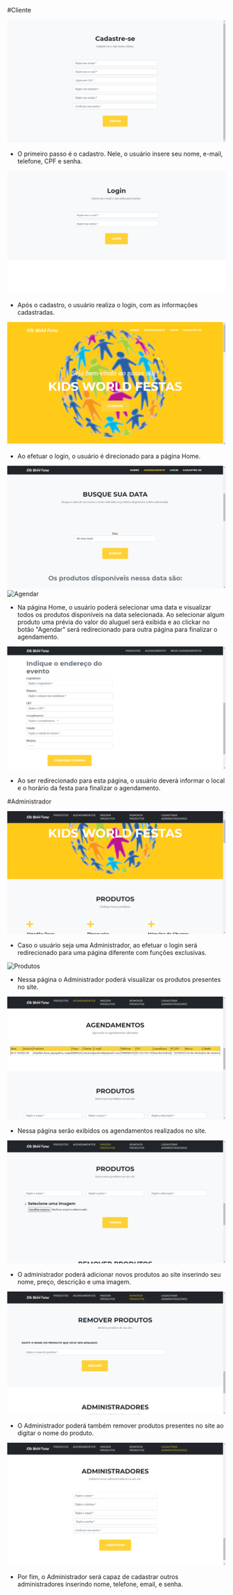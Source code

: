 #Cliente

![Cadastro](https://github.com/cp2-dc-info-projeto-final/kids-world-festas/blob/master/documentacao/telas/cadastro.png "Cadastro")
- O primeiro passo é o cadastro. Nele, o usuário insere seu nome, e-mail, telefone, CPF e senha. 

![Login](https://github.com/cp2-dc-info-projeto-final/kids-world-festas/blob/master/documentacao/telas/login.png "Login")
- Após o cadastro, o usuário realiza o login, com as informações cadastradas.

![Home](https://github.com/cp2-dc-info-projeto-final/kids-world-festas/blob/master/documentacao/telas/home.png "Home")
- Ao efetuar o login, o usuário é direcionado para a página Home. 

![Agendar](https://github.com/cp2-dc-info-projeto-final/kids-world-festas/blob/master/documentacao/telas/busca1.png "Agendar")
![Agendar](https://github.com/cp2-dc-info-projeto-final/kids-world-festas/blob/master/documentacao/telas/busca2.png"Agendar")
- Na página Home, o usuário poderá selecionar uma data e visualizar todos os produtos disponíveis na data selecionada. Ao selecionar algum produto uma prévia do valor do aluguel será exibida e ao clickar no botão "Agendar" será redirecionado para outra página para finalizar o agendamento.

![Finalizar Agendamento](https://github.com/cp2-dc-info-projeto-final/kids-world-festas/blob/master/documentacao/telas/endereco.png "Finalizar Afendamento")
- Ao ser redirecionado para esta página, o usuário deverá informar o local e o horário da festa para finalizar o agendamento.


#Administrador

![Home Administrador](https://github.com/cp2-dc-info-projeto-final/kids-world-festas/blob/master/documentacao/telas/homeADM.png "Home Administrador")
- Caso o usuário seja uma Administrador, ao efetuar o login será redirecionado para uma página diferente com funções exclusivas.

![Produtos](https://github.com/cp2-dc-info-projeto-final/kids-world-festas/blob/master/documentacao/telas/Produtos.png"Produtos")
- Nessa página o Administrador poderá visualizar os produtos presentes no site.

![Agendamentos](https://github.com/cp2-dc-info-projeto-final/kids-world-festas/blob/master/documentacao/telas/agendamentos.png "Agendamentos")
- Nessa página serão exibidos os agendamentos realizados no site.

![Inserir Produtos](https://github.com/cp2-dc-info-projeto-final/kids-world-festas/blob/master/documentacao/telas/inserirProduto.png "Inserir Produtos")
- O administrador poderá adicionar novos produtos ao site inserindo seu nome, preço, descrição e uma imagem.

![Remover Produtos](https://github.com/cp2-dc-info-projeto-final/kids-world-festas/blob/master/documentacao/telas/removerProduto.png "Remover Produtos")
- O Administrador poderá também remover produtos presentes no site ao digitar o nome do produto.

![Cadastrar Administradores](https://github.com/cp2-dc-info-projeto-final/kids-world-festas/blob/master/documentacao/telas/cadastroADM.png "Cadastrar Administradores")
- Por fim, o Administrador será capaz de cadastrar outros administradores inserindo nome, telefone, email, e senha.

